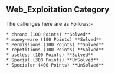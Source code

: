 ## Web_Exploitation Category

The callenges here are as Follows:-

	* chrono (100 Points) **Solved**
	* money-ware (100 Points) **Solved**
	* Permissions (100 Points) **Solved**
	* repetitions (100 Points) **Solved**
	* useless (100 Points) **Solved**
	* Special (300 Points) **UnSolved**
	* Specialer (400 Points) **UnSolved**


